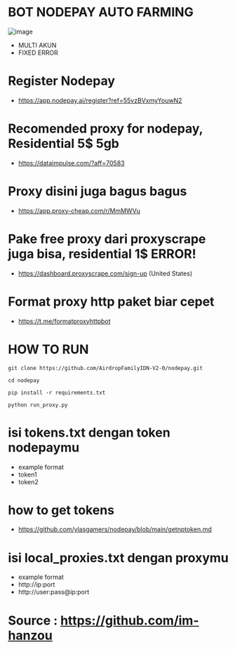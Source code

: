 # BOT NODEPAY AUTO FARMING
![image](https://github.com/user-attachments/assets/a72d3950-148f-4981-ba92-b1a9c2206d8d)

- MULTI AKUN
- FIXED ERROR

# Register Nodepay
- https://app.nodepay.ai/register?ref=55vzBVxmyYouwN2

# Recomended proxy for nodepay, Residential 5$ 5gb
- https://dataimpulse.com/?aff=70583

# Proxy disini juga bagus bagus
- https://app.proxy-cheap.com/r/MmMWVu

# Pake free proxy dari proxyscrape juga bisa, residential 1$ ERROR!
- https://dashboard.proxyscrape.com/sign-up (United States)

# Format proxy http paket biar cepet
- https://t.me/formatproxyhttpbot

# HOW TO RUN
```
git clone https://github.com/AirdropFamilyIDN-V2-0/nodepay.git
```
```
cd nodepay
```
```
pip install -r requirements.txt
```
```
python run_proxy.py
```

# isi tokens.txt dengan token nodepaymu
- example format
- token1
- token2

# how to get tokens
- https://github.com/ylasgamers/nodepay/blob/main/getnptoken.md

# isi local_proxies.txt dengan proxymu
- example format
- http://ip:port
- http://user:pass@ip:port

# Source : https://github.com/im-hanzou

